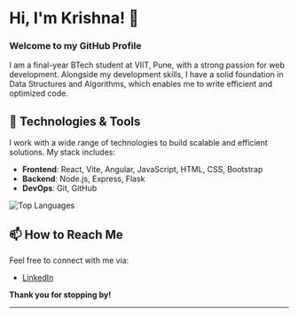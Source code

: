 # Hi, I'm Krishna! 👋  
### Welcome to my GitHub Profile

I am a final-year BTech student at VIIT, Pune, with a strong passion for web development. Alongside my development skills, I have a solid foundation in Data Structures and Algorithms, which enables me to write efficient and optimized code.


## 🔧 Technologies & Tools

I work with a wide range of technologies to build scalable and efficient solutions. My stack includes:

- **Frontend**: React, Vite, Angular, JavaScript, HTML, CSS, Bootstrap
- **Backend**: Node.js, Express, Flask
- **DevOps**: Git, GitHub


![Top Languages](https://github-readme-stats.vercel.app/api/top-langs/?username=Krishna-gupta10&layout=compact&theme=radical)



## 📫 How to Reach Me

Feel free to connect with me via:
- [LinkedIn]([[https://www.linkedin.com/in/krishna-gupta-838627229/])


**Thank you for stopping by!**

---
